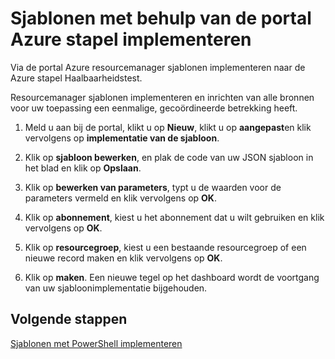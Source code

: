 <properties
    pageTitle="Sjablonen met de portal Azure gestapelde implementeren | Microsoft Azure"
    description="Leer hoe u de stapel Azure-portal gebruiken om te implementeren van sjablonen."
    services="azure-stack"
    documentationCenter=""
    authors="HeathL17"
    manager="byronr"
    editor=""/>

<tags
    ms.service="azure-stack"
    ms.workload="na"
    ms.tgt_pltfrm="na"
    ms.devlang="na"
    ms.topic="article"
    ms.date="09/26/2016"
    ms.author="helaw"/>

# <a name="deploy-templates-using-the-azure-stack-portal"></a>Sjablonen met behulp van de portal Azure stapel implementeren

Via de portal Azure resourcemanager sjablonen implementeren naar de Azure stapel Haalbaarheidstest.

Resourcemanager sjablonen implementeren en inrichten van alle bronnen voor uw toepassing een eenmalige, gecoördineerde betrekking heeft.

1.  Meld u aan bij de portal, klikt u op **Nieuw**, klikt u op **aangepast**en klik vervolgens op **implementatie van de sjabloon**.

2.  Klik op **sjabloon bewerken**, en plak de code van uw JSON sjabloon in het blad en klik op **Opslaan**.

3.  Klik op **bewerken van parameters**, typt u de waarden voor de parameters vermeld en klik vervolgens op **OK**.

4.  Klik op **abonnement**, kiest u het abonnement dat u wilt gebruiken en klik vervolgens op **OK**.

5.  Klik op **resourcegroep**, kiest u een bestaande resourcegroep of een nieuwe record maken en klik vervolgens op **OK**.

6.  Klik op **maken**. Een nieuwe tegel op het dashboard wordt de voortgang van uw sjabloonimplementatie bijgehouden.

## <a name="next-steps"></a>Volgende stappen

[Sjablonen met PowerShell implementeren](azure-stack-deploy-template-powershell.md)
